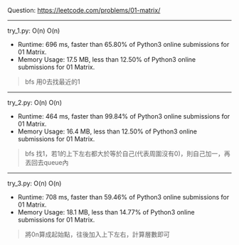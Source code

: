 Question: https://leetcode.com/problems/01-matrix/

---

try_1.py: O(n) O(n)
* Runtime: 696 ms, faster than 65.80% of Python3 online submissions for 01 Matrix.
* Memory Usage: 17.5 MB, less than 12.50% of Python3 online submissions for 01 Matrix.

> bfs
> 用0去找最近的1

---

try_2.py: O(n) O(n)
* Runtime: 464 ms, faster than 99.84% of Python3 online submissions for 01 Matrix.
* Memory Usage: 16.4 MB, less than 12.50% of Python3 online submissions for 01 Matrix.

> bfs
> 找1，若1的上下左右都大於等於自己(代表周圍沒有0)，則自己加一，再丟回去queue內

---

try_3.py: O(n) O(n)

* Runtime: 708 ms, faster than 59.46% of Python3 online submissions for 01 Matrix.
* Memory Usage: 18.1 MB, less than 14.77% of Python3 online submissions for 01 Matrix.

> 將0n算成起始點，往後加入上下左右，計算層數即可
